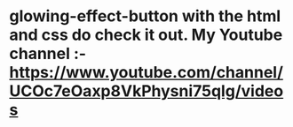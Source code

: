 # glowing-effect-button with the html and css do check it out. My Youtube channel :- https://www.youtube.com/channel/UCOc7eOaxp8VkPhysni75qlg/videos
